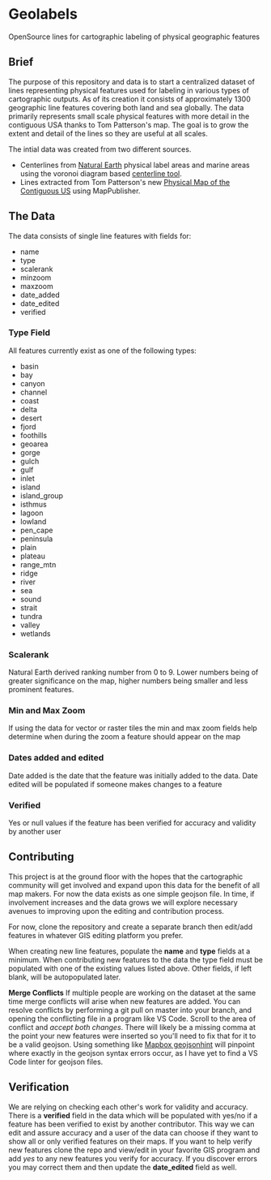 # Geolabels
OpenSource lines for cartographic labeling of physical geographic features

## Brief
The purpose of this repository and data is to start a centralized dataset of lines representing physical features used for labeling in various types of cartographic outputs. As of its creation it consists of approximately 1300 geographic line features covering both land and sea globally. The data primarily represents small scale physical features with more detail in the contiguous USA thanks to Tom Patterson's map. The goal is to grow the extent and detail of the lines so they are useful at all scales. 

The intial data was created from two different sources. 

*   Centerlines from [Natural Earth](https://www.naturalearthdata.com/downloads/10m-physical-vectors/10m-physical-labels/) physical label areas and marine areas using the voronoi diagram based [centerline tool](https://github.com/ungarj/label_centerlines). 
*   Lines extracted from Tom Patterson's new [Physical Map of the Contiguous US](http://www.shadedrelief.com/us-physical/) using MapPublisher. 

## The Data
The data consists of single line features with fields for:
*   name
*   type
*   scalerank
*   minzoom
*   maxzoom
*   date_added
*   date_edited
*   verified

### Type Field
All features currently exist as one of the following types:

* basin
* bay
* canyon
* channel
* coast
* delta
* desert
* fjord
* foothills
* geoarea
* gorge
* gulch
* gulf
* inlet
* island
* island_group
* isthmus
* lagoon
* lowland
* pen_cape
* peninsula
* plain
* plateau
* range_mtn
* ridge
* river
* sea
* sound
* strait
* tundra
* valley
* wetlands

### Scalerank
Natural Earth derived ranking number from 0 to 9. Lower numbers being of greater significance on the map, higher numbers being smaller and less prominent features.

### Min and Max Zoom
If using the data for vector or raster tiles the min and max zoom fields help determine when during the zoom a feature should appear on the map

### Dates added and edited
Date added is the date that the feature was initially added to the data. Date edited will be populated if someone makes changes to a feature

### Verified
Yes or null values if the feature has been verified for accuracy and validity by another user

## Contributing
This project is at the ground floor with the hopes that the cartographic community will get involved and expand upon this data for the benefit of all map makers. For now the data exists as one simple geojson file. In time, if involvement increases and the data grows we will explore necessary avenues to improving upon the editing and contribution process.

For now, clone the repository and create a separate branch then edit/add features in whatever GIS editing platform you prefer.

When creating new line features, populate the **name** and **type** fields at a minimum. When contributing new features to the data the type field must be populated with one of the existing values listed above. Other fields, if left blank, will be autopopulated later.

**Merge Conflicts**
If multiple people are working on the dataset at the same time merge conflicts will arise when new features are added. You can resolve conflicts by performing a git pull on master into your branch, and opening the conflicting file in a program like VS Code. Scroll to the area of conflict and _accept both changes_. There will likely be a missing comma at the point your new features were inserted so you'll need to fix that for it to be a valid geojson. Using something like [Mapbox geojsonhint](https://github.com/mapbox/geojsonhint) will pinpoint where exactly in the geojson syntax errors occur, as I have yet to find a VS Code linter for geojson files.

## Verification
We are relying on checking each other's work for validity and accuracy. There is a **verified** field in the data which will be populated with yes/no if a feature has been verified to exist by another contributor. This way we can edit and assure accuracy and a user of the data can choose if they want to show all or only verified features on their maps. If you want to help verify new features clone the repo and view/edit in your favorite GIS program and add _yes_ to any new features you verify for accuracy. If you discover errors you may correct them and then update the **date_edited** field as well.
